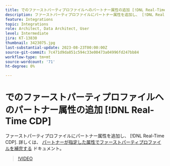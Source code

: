 ```yaml
---
title: でのファーストパーティプロファイルへのパートナー属性の追加 [!DNL Real-Time CDP]
description: ファーストパーティプロファイルにパートナー属性を追加し、 [!DNL Real-Time CDP].
feature: Integrations
topic: Integrations
role: Architect, Data Architect, User
level: Intermediate
jira: KT-13830
thumbnail: 3423075.jpg
last-substantial-update: 2023-08-23T00:00:00Z
source-git-commit: 7c471d9da851c594c33e00473a04996fd247bb84
workflow-type: tm+mt
source-wordcount: '71'
ht-degree: 0%

---
```


# でのファーストパーティプロファイルへのパートナー属性の追加 [!DNL Real-Time CDP]

ファーストパーティプロファイルにパートナー属性を追加し、 [!DNL Real-Time CDP]. 詳しくは、 [パートナーが指定した属性でファーストパーティプロファイルを補完する](https://experienceleague.adobe.com/docs/experience-platform/rtcdp/use-cases/partner-data/supplement-first-party-profiles.html) ドキュメント。

>[!VIDEO](https://video.tv.adobe.com/v/3423075/?learn=on)
